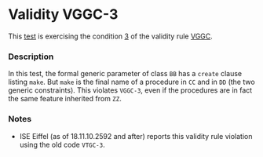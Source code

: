 # Validity VGGC-3

This [test](.) is exercising the condition [3](../Readme.md) of the validity rule [VGGC](../../vggc/Readme.md).

### Description

In this test, the formal generic parameter of class `BB` has a `create` clause listing `make`. But `make` is the final name of a procedure in `CC` and in `DD` (the two generic constraints). This violates `VGGC-3`, even if the procedures are in fact the same feature inherited from `ZZ`.

### Notes

* ISE Eiffel (as of 18.11.10.2592 and after) reports this validity rule violation using the old code `VTGC-3`.
